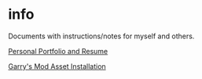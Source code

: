 # info

Documents with instructions/notes for myself and others.

[Personal Portfolio and Resume](hwkerr.github.io/info/me)

[Garry's Mod Asset Installation](hwkerr.github.io/info/gmod)
